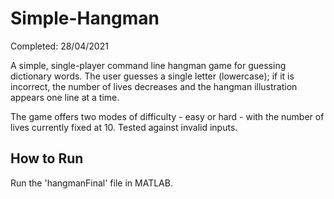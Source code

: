 # Simple-Hangman
Completed: 28/04/2021

A simple, single-player command line hangman game for guessing dictionary words. The user guesses a single letter (lowercase); if it is incorrect, the number of lives decreases and the hangman illustration appears one line at a time.

The game offers two modes of difficulty - easy or hard - with the number of lives currently fixed at 10. Tested against invalid inputs.

## How to Run
Run the 'hangmanFinal' file in MATLAB.
